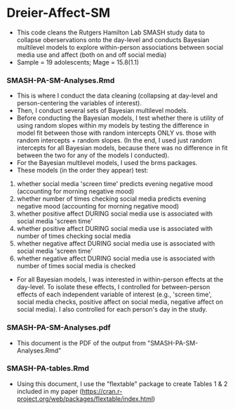 # Dreier-Affect-SM

+ This code cleans the Rutgers Hamilton Lab SMASH study data to collapse oberservations onto the day-level and conducts Bayesian multilevel models to explore within-person associations between social media use and affect (both on and off social media)
+ Sample = 19 adolescents; Mage = 15.8(1.1)

### SMASH-PA-SM-Analyses.Rmd 

+ This is where I conduct the data cleaning (collapsing at day-level and person-centering the variables of interest). 
+ Then, I conduct several sets of Bayesian multilevel models.
+ Before conducting the Bayesian models, I test whether there is utility of using random slopes within my models by testing the difference in model fit between those with random intercepts ONLY vs. those with random intercepts + random slopes. (In the end, I used just random intercepts for all Bayesian models, because there was no difference in fit between the two for any of the models I conducted).
+ For the Bayesian multilevel models, I used the brms packages.
+ These models (in the order they appear) test: 
1) whether social media 'screen time' predicts evening negative mood (accounting for morning negative mood)
2) whether number of times checking social media predicts evening negative mood (accounting for morning negative mood)
3) whether positive affect DURING social media use is associated with social media 'screen time'
4) whether positive affect DURING social media use is associated with number of times checking social media
5) whether negative affect DURING social media use is associated with social media 'screen time'
6) whether negative affect DURING social media use is associated with number of times social media is checked

+ For all Bayesian models, I was interested in within-person effects at the day-level. To isolate these effects, I controlled for between-person effects of each independent variable of interest (e.g., 'screen time', social media checks, positive affect on social media, negative affect on social media). I also controlled for each person's day in the study.

### SMASH-PA-SM-Analyses.pdf

+ This document is the PDF of the output from "SMASH-PA-SM-Analyses.Rmd"

### SMASH-PA-tables.Rmd

+ Using this document, I use the "flextable" package to create Tables 1 & 2 included in my paper (https://cran.r-project.org/web/packages/flextable/index.html) 
